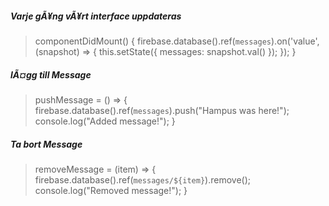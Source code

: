   ##### Varje gÃ¥ng vÃ¥rt interface uppdateras
  > componentDidMount() {
    firebase.database().ref(`messages`).on('value', (snapshot) => {
      this.setState({ messages: snapshot.val() });
    });
  }

  ##### lÃ¤gg till Message
  > pushMessage = () => {
    firebase.database().ref(`messages`).push("Hampus was here!");
    console.log("Added message!");
  }

  ##### Ta bort Message
  > removeMessage = (item) => {
    firebase.database().ref(`messages/${item}`).remove();
    console.log("Removed message!");
  }
